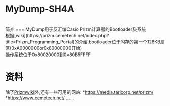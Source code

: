 # MyDump-SH4A
<br>
简介
===
MyDump用于反汇编Casio Prizm计算器的Bootloader及系统<br>
根据[wiki](https://prizm.cemetech.net/index.php?title=Prizm_Programming_Portal)的介绍,bootloader位于闪存的第一个128KB扇区(0xA0000000or0x80000000开始)<br>
操作系统位于0x80020000到0x80B5FFFF<br>

资料
===
除了[Prizmwiki]()外,还有一些可用的网站:
*https://media.taricorp.net/prizm/
*https://www.cemetech.net/
......
